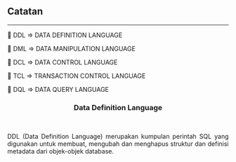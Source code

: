 <h2> Catatan </h2>

---

:white_square_button: DDL => DATA DEFINITION LANGUAGE

:white_square_button: DML => DATA MANIPULATION LANGUAGE

:white_square_button: DCL => DATA CONTROL LANGUAGE

:white_square_button: TCL  => TRANSACTION CONTROL LANGUAGE

:white_square_button: DQL => DATA QUERY LANGUAGE


<h3><p align="center"> Data Definition Language </p></h3>
<br>
<p align="justify">
DDL (Data Definition Language) merupakan kumpulan perintah SQL yang digunakan untuk membuat, mengubah dan menghapus struktur dan definisi metadata dari objek-objek database.
</p>
